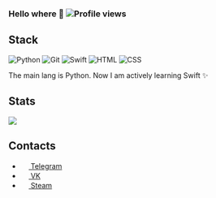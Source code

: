 ### Hello where 👋 ![Profile views](https://gpvc.arturio.dev/mazzz3r)
## Stack

![Python](https://img.shields.io/badge/-Python-%230075a8?logo=python&logoColor=white&style=flat-square)
![Git](https://img.shields.io/badge/-Git-%23ea4f32?logo=git&logoColor=white&style=flat-square)
![Swift](https://img.shields.io/badge/-Swift-%23FA7343?logo=swift&logoColor=white&style=flat-square)
![HTML](https://img.shields.io/badge/-HTML-%23de4b25?logo=html5&logoColor=white&style=flat-square)
![CSS](https://img.shields.io/badge/-CSS-%230174b8?logo=css3&logoColor=white&style=flat-square)

The main lang is Python. Now I am actively learning Swift ✨

## Stats
<img src="https://github-readme-stats.vercel.app/api?username=mazzz3r&show_icons=true&count_private=true">

## Contacts
- <a href="https://t.me/mazzz3r"><img src="https://upload.wikimedia.org/wikipedia/commons/thumb/8/82/Telegram_logo.svg/768px-Telegram_logo.svg.png" width=16 height=16 /> Telegram</a>
- <a href="https://vk.me/mazzzer"><img src="https://upload.wikimedia.org/wikipedia/commons/thumb/2/21/VK.com-logo.svg/1024px-VK.com-logo.svg.png" width=16 height=16 /> VK</a>
- <a href="https://steamcommunity.com/id/mazzz3r"><img src="https://upload.wikimedia.org/wikipedia/commons/8/83/Steam_icon_logo.svg" width=16 height=16 /> Steam</a>
